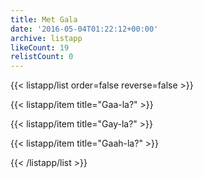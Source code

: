 ```yaml
---
title: Met Gala
date: '2016-05-04T01:22:12+00:00'
archive: listapp
likeCount: 19
relistCount: 0
---
```


<!--more-->

{{< listapp/list order=false reverse=false >}}

   {{< listapp/item title="Gaa-la?" >}}

   {{< listapp/item title="Gay-la?" >}}

   {{< listapp/item title="Gaah-la?" >}}

{{< /listapp/list >}}
